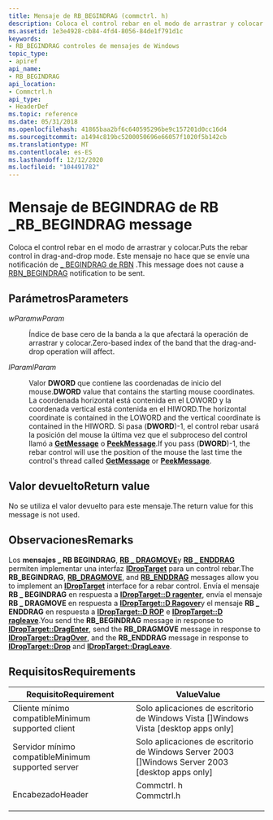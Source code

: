 ```yaml
---
title: Mensaje de RB_BEGINDRAG (commctrl. h)
description: Coloca el control rebar en el modo de arrastrar y colocar. Este mensaje no hace que \_ se envíe una notificación de BEGINDRAG de RBN.
ms.assetid: 1e3e4928-cb84-4fd4-8056-84de1f791d1c
keywords:
- RB_BEGINDRAG controles de mensajes de Windows
topic_type:
- apiref
api_name:
- RB_BEGINDRAG
api_location:
- Commctrl.h
api_type:
- HeaderDef
ms.topic: reference
ms.date: 05/31/2018
ms.openlocfilehash: 41865baa2bf6c640595296be9c157201d0cc16d4
ms.sourcegitcommit: a1494c819bc5200050696e66057f1020f5b142cb
ms.translationtype: MT
ms.contentlocale: es-ES
ms.lasthandoff: 12/12/2020
ms.locfileid: "104491782"
---
```

# <a name="rb_begindrag-message"></a><span data-ttu-id="659b7-105">Mensaje de BEGINDRAG de RB \_</span><span class="sxs-lookup"><span data-stu-id="659b7-105">RB\_BEGINDRAG message</span></span>

<span data-ttu-id="659b7-106">Coloca el control rebar en el modo de arrastrar y colocar.</span><span class="sxs-lookup"><span data-stu-id="659b7-106">Puts the rebar control in drag-and-drop mode.</span></span> <span data-ttu-id="659b7-107">Este mensaje no hace que se envíe una notificación de [ \_ BEGINDRAG de RBN](rbn-begindrag.md) .</span><span class="sxs-lookup"><span data-stu-id="659b7-107">This message does not cause a [RBN\_BEGINDRAG](rbn-begindrag.md) notification to be sent.</span></span>

## <a name="parameters"></a><span data-ttu-id="659b7-108">Parámetros</span><span class="sxs-lookup"><span data-stu-id="659b7-108">Parameters</span></span>

<dl> <dt>

<span data-ttu-id="659b7-109">*wParam*</span><span class="sxs-lookup"><span data-stu-id="659b7-109">*wParam*</span></span> 
</dt> <dd>

<span data-ttu-id="659b7-110">Índice de base cero de la banda a la que afectará la operación de arrastrar y colocar.</span><span class="sxs-lookup"><span data-stu-id="659b7-110">Zero-based index of the band that the drag-and-drop operation will affect.</span></span>

</dd> <dt>

<span data-ttu-id="659b7-111">*lParam*</span><span class="sxs-lookup"><span data-stu-id="659b7-111">*lParam*</span></span> 
</dt> <dd>

<span data-ttu-id="659b7-112">Valor **DWORD** que contiene las coordenadas de inicio del mouse.</span><span class="sxs-lookup"><span data-stu-id="659b7-112">**DWORD** value that contains the starting mouse coordinates.</span></span> <span data-ttu-id="659b7-113">La coordenada horizontal está contenida en el LOWORD y la coordenada vertical está contenida en el HIWORD.</span><span class="sxs-lookup"><span data-stu-id="659b7-113">The horizontal coordinate is contained in the LOWORD and the vertical coordinate is contained in the HIWORD.</span></span> <span data-ttu-id="659b7-114">Si pasa (**DWORD**)-1, el control rebar usará la posición del mouse la última vez que el subproceso del control llamó a [**GetMessage**](/windows/desktop/api/winuser/nf-winuser-getmessage) o [**PeekMessage**](/windows/desktop/api/winuser/nf-winuser-peekmessagea).</span><span class="sxs-lookup"><span data-stu-id="659b7-114">If you pass (**DWORD**)-1, the rebar control will use the position of the mouse the last time the control's thread called [**GetMessage**](/windows/desktop/api/winuser/nf-winuser-getmessage) or [**PeekMessage**](/windows/desktop/api/winuser/nf-winuser-peekmessagea).</span></span>

</dd> </dl>

## <a name="return-value"></a><span data-ttu-id="659b7-115">Valor devuelto</span><span class="sxs-lookup"><span data-stu-id="659b7-115">Return value</span></span>

<span data-ttu-id="659b7-116">No se utiliza el valor devuelto para este mensaje.</span><span class="sxs-lookup"><span data-stu-id="659b7-116">The return value for this message is not used.</span></span>

## <a name="remarks"></a><span data-ttu-id="659b7-117">Observaciones</span><span class="sxs-lookup"><span data-stu-id="659b7-117">Remarks</span></span>

<span data-ttu-id="659b7-118">Los **mensajes \_ RB BEGINDRAG**, [**RB \_ DRAGMOVE**](rb-dragmove.md)y [**RB \_ ENDDRAG**](rb-enddrag.md) permiten implementar una interfaz [**IDropTarget**](/windows/desktop/api/oleidl/nn-oleidl-idroptarget) para un control rebar.</span><span class="sxs-lookup"><span data-stu-id="659b7-118">The **RB\_BEGINDRAG**, [**RB\_DRAGMOVE**](rb-dragmove.md), and [**RB\_ENDDRAG**](rb-enddrag.md) messages allow you to implement an [**IDropTarget**](/windows/desktop/api/oleidl/nn-oleidl-idroptarget) interface for a rebar control.</span></span> <span data-ttu-id="659b7-119">Envía el mensaje **RB \_ BEGINDRAG** en respuesta a [**IDropTarget::D ragenter**](/windows/desktop/api/oleidl/nf-oleidl-idroptarget-dragenter), envía el mensaje **RB \_ DRAGMOVE** en respuesta a [**IDropTarget::D Ragover**](/windows/desktop/api/oleidl/nf-oleidl-idroptarget-dragover)y el mensaje **RB \_ ENDDRAG** en respuesta a [**IDropTarget::D ROP**](/windows/desktop/api/oleidl/nf-oleidl-idroptarget-drop) e [**IDropTarget::D ragleave**](/windows/desktop/api/oleidl/nf-oleidl-idroptarget-dragleave).</span><span class="sxs-lookup"><span data-stu-id="659b7-119">You send the **RB\_BEGINDRAG** message in response to [**IDropTarget::DragEnter**](/windows/desktop/api/oleidl/nf-oleidl-idroptarget-dragenter), send the **RB\_DRAGMOVE** message in response to [**IDropTarget::DragOver**](/windows/desktop/api/oleidl/nf-oleidl-idroptarget-dragover), and the **RB\_ENDDRAG** message in response to [**IDropTarget::Drop**](/windows/desktop/api/oleidl/nf-oleidl-idroptarget-drop) and [**IDropTarget::DragLeave**](/windows/desktop/api/oleidl/nf-oleidl-idroptarget-dragleave).</span></span>

## <a name="requirements"></a><span data-ttu-id="659b7-120">Requisitos</span><span class="sxs-lookup"><span data-stu-id="659b7-120">Requirements</span></span>



| <span data-ttu-id="659b7-121">Requisito</span><span class="sxs-lookup"><span data-stu-id="659b7-121">Requirement</span></span> | <span data-ttu-id="659b7-122">Value</span><span class="sxs-lookup"><span data-stu-id="659b7-122">Value</span></span> |
|-------------------------------------|---------------------------------------------------------------------------------------|
| <span data-ttu-id="659b7-123">Cliente mínimo compatible</span><span class="sxs-lookup"><span data-stu-id="659b7-123">Minimum supported client</span></span><br/> | <span data-ttu-id="659b7-124">Solo aplicaciones de escritorio de Windows Vista \[\]</span><span class="sxs-lookup"><span data-stu-id="659b7-124">Windows Vista \[desktop apps only\]</span></span><br/>                                        |
| <span data-ttu-id="659b7-125">Servidor mínimo compatible</span><span class="sxs-lookup"><span data-stu-id="659b7-125">Minimum supported server</span></span><br/> | <span data-ttu-id="659b7-126">Solo aplicaciones de escritorio de Windows Server 2003 \[\]</span><span class="sxs-lookup"><span data-stu-id="659b7-126">Windows Server 2003 \[desktop apps only\]</span></span><br/>                                  |
| <span data-ttu-id="659b7-127">Encabezado</span><span class="sxs-lookup"><span data-stu-id="659b7-127">Header</span></span><br/>                   | <dl> <span data-ttu-id="659b7-128"><dt>Commctrl. h</dt></span><span class="sxs-lookup"><span data-stu-id="659b7-128"><dt>Commctrl.h</dt></span></span> </dl> |



 

